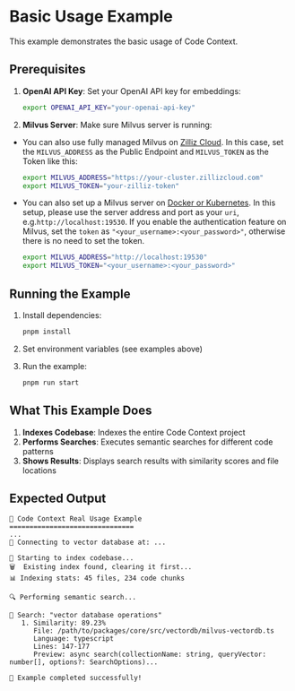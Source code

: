 # Basic Usage Example

This example demonstrates the basic usage of Code Context.

## Prerequisites

1. **OpenAI API Key**: Set your OpenAI API key for embeddings:
   ```bash
   export OPENAI_API_KEY="your-openai-api-key"
   ```

2. **Milvus Server**: Make sure Milvus server is running:
- You can also use fully managed Milvus on [Zilliz Cloud](https://zilliz.com/cloud). 
    In this case, set the `MILVUS_ADDRESS` as the Public Endpoint and `MILVUS_TOKEN` as the Token like this:
    ```bash
    export MILVUS_ADDRESS="https://your-cluster.zillizcloud.com"
    export MILVUS_TOKEN="your-zilliz-token"
    ```


- You can also set up a Milvus server on [Docker or Kubernetes](https://milvus.io/docs/install-overview.md). In this setup, please use the server address and port as your `uri`, e.g.`http://localhost:19530`. If you enable the authentication feature on Milvus, set the `token` as `"<your_username>:<your_password>"`, otherwise there is no need to set the token.
    ```bash
    export MILVUS_ADDRESS="http://localhost:19530"
    export MILVUS_TOKEN="<your_username>:<your_password>"
    ```


## Running the Example

1. Install dependencies:
   ```bash
   pnpm install
   ```

2. Set environment variables (see examples above)

3. Run the example:
   ```bash
   pnpm run start
   ```

## What This Example Does
1. **Indexes Codebase**: Indexes the entire Code Context project
2. **Performs Searches**: Executes semantic searches for different code patterns
3. **Shows Results**: Displays search results with similarity scores and file locations

## Expected Output

```
🚀 Code Context Real Usage Example
===============================
...
🔌 Connecting to vector database at: ...

📖 Starting to index codebase...
🗑️  Existing index found, clearing it first...
📊 Indexing stats: 45 files, 234 code chunks

🔍 Performing semantic search...

🔎 Search: "vector database operations"
   1. Similarity: 89.23%
      File: /path/to/packages/core/src/vectordb/milvus-vectordb.ts
      Language: typescript
      Lines: 147-177
      Preview: async search(collectionName: string, queryVector: number[], options?: SearchOptions)...

🎉 Example completed successfully!
```
